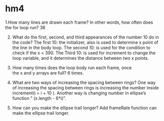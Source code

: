 # hm4
1.How many lines are drawn each frame? In other words, how often does the for loop run?
38

2. What do the first, second, and third appearances of the number 10 do in the code?
The first 10: the initializer, also is used to determine x point of the line in the body loop.
The second 10: is used for the condition to check if the x < 390.
The Third 10: is used for increment to change the loop variable, and it determines the distance between two x points.

1. How many times does the loop body run each frame, once the x and y arrays are full?
6 times.

2. What are two ways of increasing the spacing between rings?
One way of increasing the spacing between rings is increasing the number inside increment(i = i + 10
).
Another way is changing number in ellipse’s function ” (x.length - 6*i)”.
3. How can you make the ellipse trail longer?
Add frameRate function can make the ellipse trail longer.
